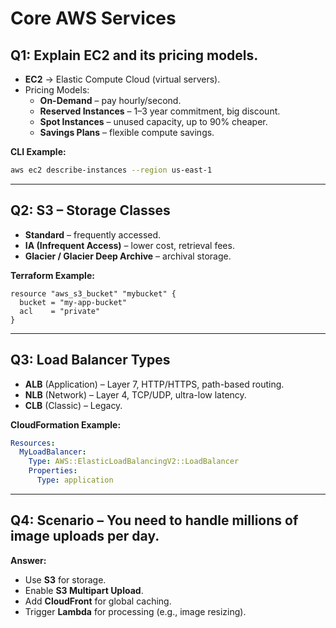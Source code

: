 # Core AWS Services

## Q1: Explain EC2 and its pricing models.
- **EC2** → Elastic Compute Cloud (virtual servers).  
- Pricing Models:  
  - **On-Demand** – pay hourly/second.  
  - **Reserved Instances** – 1–3 year commitment, big discount.  
  - **Spot Instances** – unused capacity, up to 90% cheaper.  
  - **Savings Plans** – flexible compute savings.  

**CLI Example:**
```bash
aws ec2 describe-instances --region us-east-1
```

---

## Q2: S3 – Storage Classes
- **Standard** – frequently accessed.  
- **IA (Infrequent Access)** – lower cost, retrieval fees.  
- **Glacier / Glacier Deep Archive** – archival storage.  

**Terraform Example:**
```hcl
resource "aws_s3_bucket" "mybucket" {
  bucket = "my-app-bucket"
  acl    = "private"
}
```

---

## Q3: Load Balancer Types
- **ALB** (Application) – Layer 7, HTTP/HTTPS, path-based routing.  
- **NLB** (Network) – Layer 4, TCP/UDP, ultra-low latency.  
- **CLB** (Classic) – Legacy.  

**CloudFormation Example:**
```yaml
Resources:
  MyLoadBalancer:
    Type: AWS::ElasticLoadBalancingV2::LoadBalancer
    Properties:
      Type: application
```

---

## Q4: Scenario – You need to handle millions of image uploads per day.
**Answer:**  
- Use **S3** for storage.  
- Enable **S3 Multipart Upload**.  
- Add **CloudFront** for global caching.  
- Trigger **Lambda** for processing (e.g., image resizing).  
